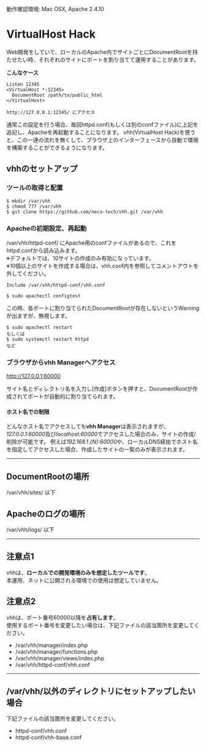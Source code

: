 動作確認環境: Mac OSX, Apache 2.4.10


# VirtualHost Hack

Web開発をしていて、ローカルのApache内でサイトごとにDocumentRootを持たせたい時、それぞれのサイトにポートを割り当てて運用することがあります。

**こんなケース**
```
Listen 12345
<VirtualHost *:12345>
  DocumentRoot /path/to/public_html
</VirtualHost>
```

```
http://127.0.0.1:12345/ にアクセス
```

通常この設定を行う場合、毎回httpd.conf(もしくは別のconfファイル)に上記を追記し、Apacheを再起動することになります。
vhh(VirtualHost Hack)を使うと、この一連の流れを無くして、ブラウザ上のインターフェースから自動で環境を構築することができるようになります。


## vhhのセットアップ

### ツールの取得と配置

```
$ mkdir /var/vhh
$ chmod 777 /var/vhh
$ git clone https://github.com/neco-tech/vhh.git /var/vhh
```

### Apacheの初期設定、再起動

/var/vhh/httpd-conf/ にApache用のconfファイルがあるので、これをhttpd.confから読み込みます。  
※デフォルトでは、10サイトの作成のみ有効になっています。  
※10個以上のサイトを作成する場合は、vhh.conf内を参照してコメントアウトを外してください。


```
Include /var/vhh/httpd-conf/vhh.conf
```

```
$ sudo apachectl configtest
```

この時、各ポートに割り当てられたDocumentRootが存在しないというWarningが出ますが、無視します。

```
$ sudo apachectl restart
もしくは
$ sudo systemctl restart httpd
など
```

### ブラウザからvhh Managerへアクセス

http://127.0.0.1:60000

サイト名とディレクトリ名を入力し[作成]ボタンを押すと、DocumentRootが作成されてポートが自動的に割り当てられます。


#### ホスト名での制限

どんなホスト名でアクセスしても**vhh Manager**は表示されますが、*127.0.0.1:60000*及び*localhost:60000*でアクセスした場合のみ、サイトの作成/削除が可能です。
例えば*192.168.1.{N}:60000*や、ローカルDNS経由でホスト名を指定してアクセスした場合、作成したサイトの一覧のみが表示されます。

---

## DocumentRootの場所

/var/vhh/sites/ 以下


## Apacheのログの場所

/var/vhh/logs/ 以下

---

## 注意点1
vhhは、**ローカルでの開発環境のみを想定したツールです**。  
本運用、ネットに公開される環境での使用は想定していません。

## 注意点2

vhhは、ポート番号60000以降を**占有します**。  
使用するポート番号を変更したい場合は、下記ファイルの該当箇所を変更してください。

- /var/vhh/manager/index.php
- /var/vhh/manager/functions.php
- /var/vhh/manager/views/index.php
- /var/vhh/httpd-conf/vhh.conf

---

## /var/vhh/以外のディレクトリにセットアップしたい場合

下記ファイルの該当箇所を変更してください。

- httpd-conf/vhh.conf
- httpd-conf/vhh-base.conf
